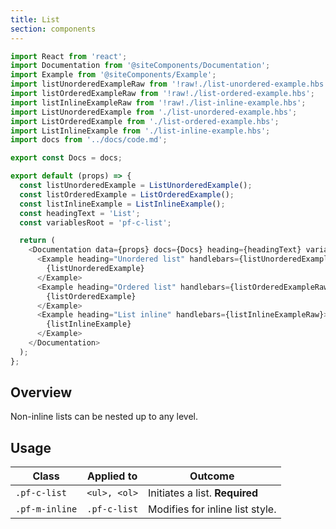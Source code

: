 ```yaml
---
title: List
section: components
---
```


```js
import React from 'react';
import Documentation from '@siteComponents/Documentation';
import Example from '@siteComponents/Example';
import listUnorderedExampleRaw from '!raw!./list-unordered-example.hbs';
import listOrderedExampleRaw from '!raw!./list-ordered-example.hbs';
import listInlineExampleRaw from '!raw!./list-inline-example.hbs';
import ListUnorderedExample from './list-unordered-example.hbs';
import ListOrderedExample from './list-ordered-example.hbs';
import ListInlineExample from './list-inline-example.hbs';
import docs from '../docs/code.md';

export const Docs = docs;

export default (props) => {
  const listUnorderedExample = ListUnorderedExample();
  const listOrderedExample = ListOrderedExample();
  const listInlineExample = ListInlineExample();
  const headingText = 'List';
  const variablesRoot = 'pf-c-list';

  return (
    <Documentation data={props} docs={Docs} heading={headingText} variablesRoot={variablesRoot}>
      <Example heading="Unordered list" handlebars={listUnorderedExampleRaw}>
        {listUnorderedExample}
      </Example>
      <Example heading="Ordered list" handlebars={listOrderedExampleRaw}>
        {listOrderedExample}
      </Example>
      <Example heading="List inline" handlebars={listInlineExampleRaw}>
        {listInlineExample}
      </Example>
    </Documentation>
  );
};
```

## Overview

Non-inline lists can be nested up to any level.

## Usage

| Class | Applied to | Outcome |
| -- | -- | -- |
| `.pf-c-list` | `<ul>, <ol>` | Initiates a list. **Required**  |
| `.pf-m-inline` | `.pf-c-list` |  Modifies for inline list style. |